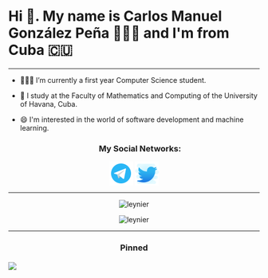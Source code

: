 # Hi 👋. My name is Carlos Manuel González Peña 👨🏻‍💻 and I'm from Cuba 🇨🇺

<hr>

- 👨🏻‍💻 I’m currently a first year Computer Science student.
- 🏫 I study at the Faculty of Mathematics and Computing of the University of Havana, Cuba.
- 😄 I'm interested in the world of software development and machine learning.

    <h3 align="center">My Social Networks:</h3>

<p align="center">
    <a href="https://te.me/cmglezpdev" target="blank"><img align="center" src="asets/../assets/telegram.svg" alt="cmglezpdev" height="48" width="48" /></a>
    <a href="https://twitter.com/cmglezp" target="blank"><img align="center" src="asets/../assets/twitter.svg" alt="cmglezpdev" height="48" width="48" /></a>
</p>

<hr>

<p align="center"> <img src="https://github-readme-stats.vercel.app/api?username=cmglezpdev&count_private=true&show_icons=true&theme=radical" alt="leynier" /> </p>

<p align="center"> <img src="https://github-readme-stats.vercel.app/api/top-langs/?username=cmglezpdev&langs_count=10&layout=compact&hide_border=true" alt="leynier" /> </p>

<hr>

<h3 align="center">Pinned</h3>
<a href="https://github.com/cmglezpdev/Moogle">
  <img align="center" src="https://github-readme-stats.vercel.app/api/pin/?username=cmglezpdev&repo=Moogle&show_owner=true" />
</a>